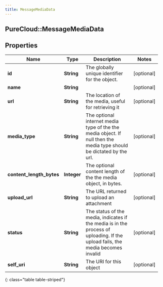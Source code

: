 ```yaml
---
title: MessageMediaData
---
```

## PureCloud::MessageMediaData

## Properties

|Name | Type | Description | Notes|
|------------ | ------------- | ------------- | -------------|
| **id** | **String** | The globally unique identifier for the object. | [optional] |
| **name** | **String** |  | [optional] |
| **url** | **String** | The location of the media, useful for retrieving it | [optional] |
| **media_type** | **String** | The optional internet media type of the the media object.  If null then the media type should be dictated by the url. | [optional] |
| **content_length_bytes** | **Integer** | The optional content length of the the media object, in bytes. | [optional] |
| **upload_url** | **String** | The URL returned to upload an attachment | [optional] |
| **status** | **String** | The status of the media, indicates if the media is in the process of uploading. If the upload fails, the media becomes invalid | [optional] |
| **self_uri** | **String** | The URI for this object | [optional] |
{: class="table table-striped"}


